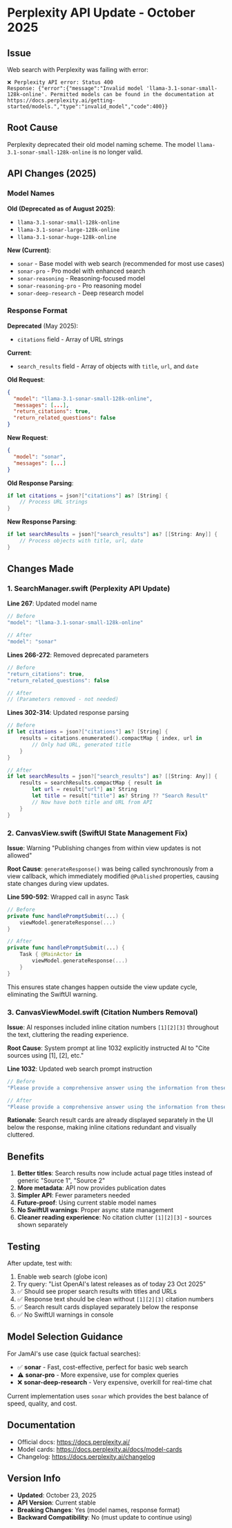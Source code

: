 # Perplexity API Update - October 2025

## Issue
Web search with Perplexity was failing with error:
```
❌ Perplexity API error: Status 400
Response: {"error":{"message":"Invalid model 'llama-3.1-sonar-small-128k-online'. Permitted models can be found in the documentation at https://docs.perplexity.ai/getting-started/models.","type":"invalid_model","code":400}}
```

## Root Cause
Perplexity deprecated their old model naming scheme. The model `llama-3.1-sonar-small-128k-online` is no longer valid.

## API Changes (2025)

### Model Names
**Old (Deprecated as of August 2025)**:
- `llama-3.1-sonar-small-128k-online`
- `llama-3.1-sonar-large-128k-online`
- `llama-3.1-sonar-huge-128k-online`

**New (Current)**:
- `sonar` - Base model with web search (recommended for most use cases)
- `sonar-pro` - Pro model with enhanced search
- `sonar-reasoning` - Reasoning-focused model
- `sonar-reasoning-pro` - Pro reasoning model
- `sonar-deep-research` - Deep research model

### Response Format
**Deprecated** (May 2025):
- `citations` field - Array of URL strings

**Current**:
- `search_results` field - Array of objects with `title`, `url`, and `date`

**Old Request**:
```json
{
  "model": "llama-3.1-sonar-small-128k-online",
  "messages": [...],
  "return_citations": true,
  "return_related_questions": false
}
```

**New Request**:
```json
{
  "model": "sonar",
  "messages": [...]
}
```

**Old Response Parsing**:
```swift
if let citations = json?["citations"] as? [String] {
    // Process URL strings
}
```

**New Response Parsing**:
```swift
if let searchResults = json?["search_results"] as? [[String: Any]] {
    // Process objects with title, url, date
}
```

## Changes Made

### 1. SearchManager.swift (Perplexity API Update)

**Line 267**: Updated model name
```swift
// Before
"model": "llama-3.1-sonar-small-128k-online"

// After
"model": "sonar"
```

**Lines 266-272**: Removed deprecated parameters
```swift
// Before
"return_citations": true,
"return_related_questions": false

// After
// (Parameters removed - not needed)
```

**Lines 302-314**: Updated response parsing
```swift
// Before
if let citations = json?["citations"] as? [String] {
    results = citations.enumerated().compactMap { index, url in
        // Only had URL, generated title
    }
}

// After
if let searchResults = json?["search_results"] as? [[String: Any]] {
    results = searchResults.compactMap { result in
        let url = result["url"] as? String
        let title = result["title"] as? String ?? "Search Result"
        // Now have both title and URL from API
    }
}
```

### 2. CanvasView.swift (SwiftUI State Management Fix)

**Issue**: Warning "Publishing changes from within view updates is not allowed"

**Root Cause**: `generateResponse()` was being called synchronously from a view callback, which immediately modified `@Published` properties, causing state changes during view updates.

**Line 590-592**: Wrapped call in async Task
```swift
// Before
private func handlePromptSubmit(...) {
    viewModel.generateResponse(...)
}

// After
private func handlePromptSubmit(...) {
    Task { @MainActor in
        viewModel.generateResponse(...)
    }
}
```

This ensures state changes happen outside the view update cycle, eliminating the SwiftUI warning.

### 3. CanvasViewModel.swift (Citation Numbers Removal)

**Issue**: AI responses included inline citation numbers `[1][2][3]` throughout the text, cluttering the reading experience.

**Root Cause**: System prompt at line 1032 explicitly instructed AI to "Cite sources using [1], [2], etc."

**Line 1032**: Updated web search prompt instruction
```swift
// Before
"Please provide a comprehensive answer using the information from these sources. Cite sources using [1], [2], etc."

// After
"Please provide a comprehensive answer using the information from these sources. Do not include citation numbers or brackets in your response - the sources are shown separately to the user."
```

**Rationale**: Search result cards are already displayed separately in the UI below the response, making inline citations redundant and visually cluttered.

## Benefits

1. **Better titles**: Search results now include actual page titles instead of generic "Source 1", "Source 2"
2. **More metadata**: API now provides publication dates
3. **Simpler API**: Fewer parameters needed
4. **Future-proof**: Using current stable model names
5. **No SwiftUI warnings**: Proper async state management
6. **Cleaner reading experience**: No citation clutter `[1][2][3]` - sources shown separately

## Testing

After update, test with:
1. Enable web search (globe icon)
2. Try query: "List OpenAI's latest releases as of today 23 Oct 2025"
3. ✅ Should see proper search results with titles and URLs
4. ✅ Response text should be clean without `[1][2][3]` citation numbers
5. ✅ Search result cards displayed separately below the response
6. ✅ No SwiftUI warnings in console

## Model Selection Guidance

For JamAI's use case (quick factual searches):
- ✅ **sonar** - Fast, cost-effective, perfect for basic web search
- ⚠️ **sonar-pro** - More expensive, use for complex queries
- ❌ **sonar-deep-research** - Very expensive, overkill for real-time chat

Current implementation uses `sonar` which provides the best balance of speed, quality, and cost.

## Documentation

- Official docs: https://docs.perplexity.ai/
- Model cards: https://docs.perplexity.ai/docs/model-cards
- Changelog: https://docs.perplexity.ai/changelog

## Version Info

- **Updated**: October 23, 2025
- **API Version**: Current stable
- **Breaking Changes**: Yes (model names, response format)
- **Backward Compatibility**: No (must update to continue using)
